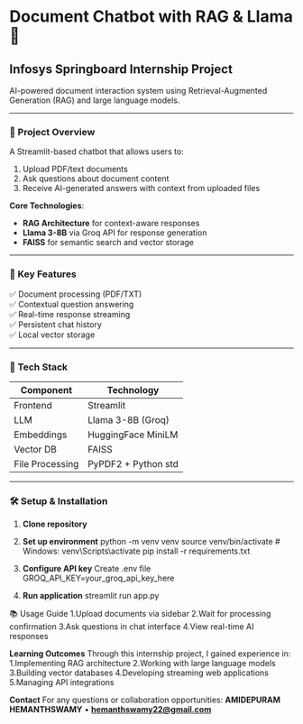 # Document Chatbot with RAG & Llama 🦙

## Infosys Springboard Internship Project  
AI-powered document interaction system using Retrieval-Augmented Generation (RAG) and large language models.

---

### 📌 Project Overview
A Streamlit-based chatbot that allows users to:
1. Upload PDF/text documents
2. Ask questions about document content
3. Receive AI-generated answers with context from uploaded files

**Core Technologies**:
- **RAG Architecture** for context-aware responses
- **Llama 3-8B** via Groq API for response generation
- **FAISS** for semantic search and vector storage

---

### 🚀 Key Features
✅ Document processing (PDF/TXT)  
✅ Contextual question answering  
✅ Real-time response streaming  
✅ Persistent chat history  
✅ Local vector storage  

---

### 🔧 Tech Stack
| Component       | Technology           |
|-----------------|----------------------|
| Frontend        | Streamlit            |
| LLM             | Llama 3-8B (Groq)    |
| Embeddings      | HuggingFace MiniLM   |
| Vector DB       | FAISS                |
| File Processing | PyPDF2 + Python std  |

---

### 🛠️ Setup & Installation
1. **Clone repository**

2. **Set up environment**
python -m venv venv
source venv/bin/activate  # Windows: venv\Scripts\activate
pip install -r requirements.txt

3. **Configure API key**
Create .env file
GROQ_API_KEY=your_groq_api_key_here

4. **Run application**
streamlit run app.py

📚 Usage Guide
1.Upload documents via sidebar
2.Wait for processing confirmation
3.Ask questions in chat interface
4.View real-time AI responses


 

**Learning Outcomes**
Through this internship project, I gained experience in:
1.Implementing RAG architecture
2.Working with large language models
3.Building vector databases
4.Developing streaming web applications
5.Managing API integrations

**Contact**
For any questions or collaboration opportunities:
**AMIDEPURAM HEMANTHSWAMY**
• **hemanthswamy22@gmail.com**
